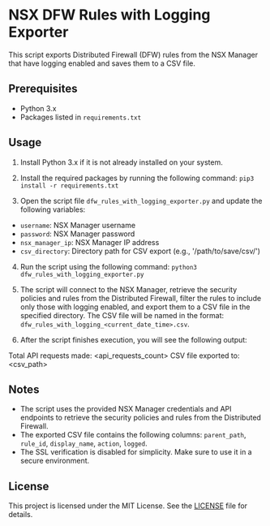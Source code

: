 # NSX DFW Rules with Logging Exporter

This script exports Distributed Firewall (DFW) rules from the NSX Manager that have logging enabled and saves them to a CSV file.

## Prerequisites

- Python 3.x
- Packages listed in `requirements.txt`

## Usage

1. Install Python 3.x if it is not already installed on your system.

2. Install the required packages by running the following command: `pip3 install -r requirements.txt`

3. Open the script file `dfw_rules_with_logging_exporter.py` and update the following variables:
- `username`: NSX Manager username
- `password`: NSX Manager password
- `nsx_manager_ip`: NSX Manager IP address
- `csv_directory`: Directory path for CSV export (e.g., '/path/to/save/csv/')

4. Run the script using the following command: `python3 dfw_rules_with_logging_exporter.py`

5. The script will connect to the NSX Manager, retrieve the security policies and rules from the Distributed Firewall, filter the rules to include only those with logging enabled, and export them to a CSV file in the specified directory. The CSV file will be named in the format: `dfw_rules_with_logging_<current_date_time>.csv`.

6. After the script finishes execution, you will see the following output:

Total API requests made: <api_requests_count>
CSV file exported to: <csv_path>

## Notes

- The script uses the provided NSX Manager credentials and API endpoints to retrieve the security policies and rules from the Distributed Firewall.
- The exported CSV file contains the following columns: `parent_path`, `rule_id`, `display_name`, `action`, `logged`.
- The SSL verification is disabled for simplicity. Make sure to use it in a secure environment.

## License

This project is licensed under the MIT License. See the [LICENSE](LICENSE) file for details.


